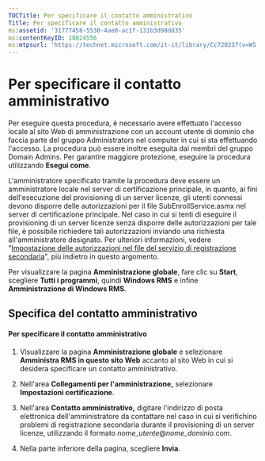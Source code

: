 ```yaml
---
TOCTitle: Per specificare il contatto amministrativo
Title: Per specificare il contatto amministrativo
ms:assetid: '31777458-5530-4ae0-ac1f-131b3d98dd35'
ms:contentKeyID: 18824556
ms:mtpsurl: 'https://technet.microsoft.com/it-it/library/Cc720237(v=WS.10)'
---
```


Per specificare il contatto amministrativo
==========================================

Per eseguire questa procedura, è necessario avere effettuato l'accesso locale al sito Web di amministrazione con un account utente di dominio che faccia parte del gruppo Administrators nel computer in cui si sta effettuando l'accesso. La procedura può essere inoltre eseguita dai membri del gruppo Domain Admins. Per garantire maggiore protezione, eseguire la procedura utilizzando **Esegui come**.

L'amministratore specificato tramite la procedura deve essere un amministratore locale nel server di certificazione principale, in quanto, ai fini dell'esecuzione del provisioning di un server licenze, gli utenti connessi devono disporre delle autorizzazioni per il file SubEnrollService.asmx nel server di certificazione principale. Nel caso in cui si tenti di eseguire il provisioning di un server licenze senza disporre delle autorizzazioni per tale file, è possibile richiedere tali autorizzazioni inviando una richiesta all'amministratore designato. Per ulteriori informazioni, vedere "[Impostazione delle autorizzazioni nel file del servizio di registrazione secondaria](https://technet.microsoft.com/737bb69b-fe26-4057-9569-e632f7bbf295)", più indietro in questo argomento.

Per visualizzare la pagina **Amministrazione globale**, fare clic su **Start**, scegliere **Tutti i programmi**, quindi **Windows RMS** e infine **Amministrazione di Windows RMS**.

Specifica del contatto amministrativo
-------------------------------------

#### Per specificare il contatto amministrativo

1.  Visualizzare la pagina **Amministrazione globale** e selezionare **Amministra RMS in questo sito Web** accanto al sito Web in cui si desidera specificare un contatto amministrativo.

2.  Nell'area **Collegamenti per l'amministrazione,** selezionare **Impostazioni certificazione**.

3.  Nell'area **Contatto amministrativo,** digitare l'indirizzo di posta elettronica dell'amministratore da contattare nel caso in cui si verifichino problemi di registrazione secondaria durante il provisioning di un server licenze, utilizzando il formato *nome\_utente*@*nome\_dominio*.com.

4.  Nella parte inferiore della pagina, scegliere **Invia**.
